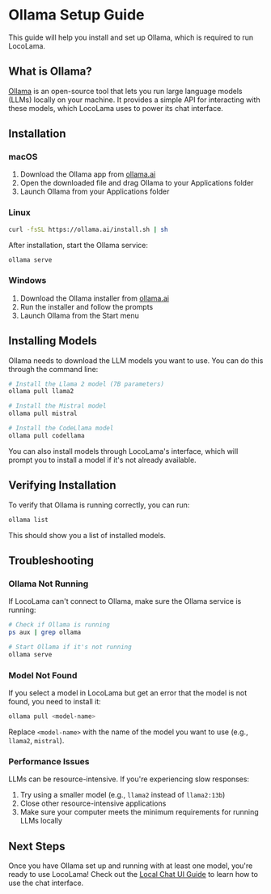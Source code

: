 # Ollama Setup Guide

This guide will help you install and set up Ollama, which is required to run LocoLama.

## What is Ollama?

[Ollama](https://ollama.ai/) is an open-source tool that lets you run large language models (LLMs) locally on your machine. It provides a simple API for interacting with these models, which LocoLama uses to power its chat interface.

## Installation

### macOS

1. Download the Ollama app from [ollama.ai](https://ollama.ai/)
2. Open the downloaded file and drag Ollama to your Applications folder
3. Launch Ollama from your Applications folder

### Linux

```bash
curl -fsSL https://ollama.ai/install.sh | sh
```

After installation, start the Ollama service:

```bash
ollama serve
```

### Windows

1. Download the Ollama installer from [ollama.ai](https://ollama.ai/)
2. Run the installer and follow the prompts
3. Launch Ollama from the Start menu

## Installing Models

Ollama needs to download the LLM models you want to use. You can do this through the command line:

```bash
# Install the Llama 2 model (7B parameters)
ollama pull llama2

# Install the Mistral model
ollama pull mistral

# Install the CodeLlama model
ollama pull codellama
```

You can also install models through LocoLama's interface, which will prompt you to install a model if it's not already available.

## Verifying Installation

To verify that Ollama is running correctly, you can run:

```bash
ollama list
```

This should show you a list of installed models.

## Troubleshooting

### Ollama Not Running

If LocoLama can't connect to Ollama, make sure the Ollama service is running:

```bash
# Check if Ollama is running
ps aux | grep ollama

# Start Ollama if it's not running
ollama serve
```

### Model Not Found

If you select a model in LocoLama but get an error that the model is not found, you need to install it:

```bash
ollama pull <model-name>
```

Replace `<model-name>` with the name of the model you want to use (e.g., `llama2`, `mistral`).

### Performance Issues

LLMs can be resource-intensive. If you're experiencing slow responses:

1. Try using a smaller model (e.g., `llama2` instead of `llama2:13b`)
2. Close other resource-intensive applications
3. Make sure your computer meets the minimum requirements for running LLMs locally

## Next Steps

Once you have Ollama set up and running with at least one model, you're ready to use LocoLama! Check out the [Local Chat UI Guide](./local-chat-ui.md) to learn how to use the chat interface.
